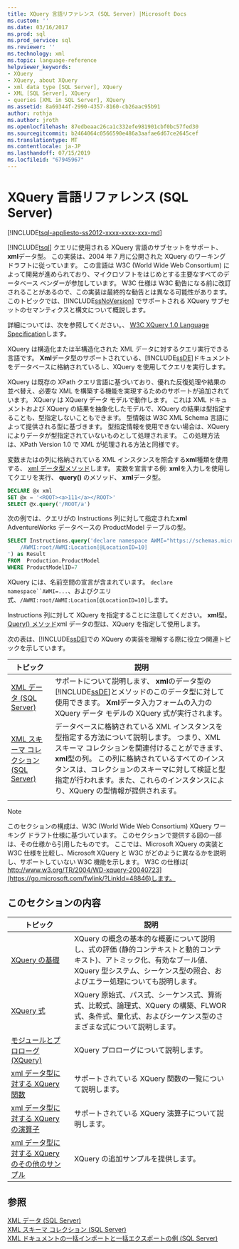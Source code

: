 ```yaml
---
title: XQuery 言語リファレンス (SQL Server) |Microsoft Docs
ms.custom: ''
ms.date: 03/16/2017
ms.prod: sql
ms.prod_service: sql
ms.reviewer: ''
ms.technology: xml
ms.topic: language-reference
helpviewer_keywords:
- XQuery
- XQuery, about XQuery
- xml data type [SQL Server], XQuery
- XML [SQL Server], XQuery
- queries [XML in SQL Server], XQuery
ms.assetid: 8a69344f-2990-4357-8160-cb26aac95b91
author: rothja
ms.author: jroth
ms.openlocfilehash: 87edbeaac26ca1c332efe981901cbf0bc57fed30
ms.sourcegitcommit: b2464064c0566590e486a3aafae6d67ce2645cef
ms.translationtype: MT
ms.contentlocale: ja-JP
ms.lasthandoff: 07/15/2019
ms.locfileid: "67945967"
---
```

# <a name="xquery-language-reference-sql-server"></a>XQuery 言語リファレンス (SQL Server)
[!INCLUDE[tsql-appliesto-ss2012-xxxx-xxxx-xxx-md](../includes/tsql-appliesto-ss2012-xxxx-xxxx-xxx-md.md)]

  [!INCLUDE[tsql](../includes/tsql-md.md)] クエリに使用される XQuery 言語のサブセットをサポート、 **xml**データ型。 この実装は、2004 年 7 月に公開された XQuery のワーキング ドラフトに従っています。 この言語は W3C (World Wide Web Consortium) によって開発が進められており、マイクロソフトをはじめとする主要なすべてのデータベース ベンダーが参加しています。 W3C 仕様は W3C 勧告になる前に改訂されることがあるので、この実装は最終的な勧告とは異なる可能性があります。 このトピックでは、[!INCLUDE[ssNoVersion](../includes/ssnoversion-md.md)] でサポートされる XQuery サブセットのセマンティクスと構文について概説します。  
  
 詳細については、次を参照してください。、 [W3C XQuery 1.0 Language Specification](https://go.microsoft.com/fwlink/?LinkId=48846)します。  
  
 XQuery は構造化または半構造化された XML データに対するクエリ実行できる言語です。 **Xml**データ型のサポートされている、[!INCLUDE[ssDE](../includes/ssde-md.md)]ドキュメントをデータベースに格納されているし、XQuery を使用してクエリを実行します。  
  
 XQuery は既存の XPath クエリ言語に基づいており、優れた反復処理や結果の並べ替え、必要な XML を構築する機能を実現するためのサポートが追加されています。 XQuery は XQuery データ モデルで動作します。 これは XML ドキュメントおよび XQuery の結果を抽象化したモデルで、XQuery の結果は型指定することも、型指定しないこともできます。 型情報は W3C XML Schema 言語によって提供される型に基づきます。 型指定情報を使用できない場合は、XQuery によりデータが型指定されていないものとして処理されます。 この処理方法は、XPath Version 1.0 で XML が処理される方法と同様です。  
  
 変数またはの列に格納されている XML インスタンスを照会する**xml**種類を使用する、 [xml データ型メソッド](../t-sql/xml/xml-data-type-methods.md)します。 変数を宣言する例: **xml**を入力しを使用してクエリを実行、 **query()** のメソッド、 **xml**データ型。  
  
```sql
DECLARE @x xml  
SET @x = '<ROOT><a>111</a></ROOT>'  
SELECT @x.query('/ROOT/a')  
```  
  
 次の例では、クエリがの Instructions 列に対して指定された**xml** AdventureWorks データベースの ProductModel テーブルの型。  
  
```sql
SELECT Instructions.query('declare namespace AWMI="https://schemas.microsoft.com/sqlserver/2004/07/adventure-works/ProductModelManuInstructions";           
    /AWMI:root/AWMI:Location[@LocationID=10]  
') as Result   
FROM  Production.ProductModel  
WHERE ProductModelID=7  
```  
  
 XQuery には、名前空間の宣言が含まれています。 `declare namespace``AWMI=...`、およびクエリ式、`/AWMI:root/AWMI:Location[@LocationID=10]`します。  
  
 Instructions 列に対して XQuery を指定することに注意してください。 **xml**型。 [Query() メソッド](../t-sql/xml/query-method-xml-data-type.md)xml データの型は、XQuery を指定して使用します。  
  
 次の表は、[!INCLUDE[ssDE](../includes/ssde-md.md)]での XQuery の実装を理解する際に役立つ関連トピックを示しています。  
  
|トピック|説明|  
|-----------|-----------------|  
|[XML データ &#40;SQL Server&#41;](../relational-databases/xml/xml-data-sql-server.md)|サポートについて説明します、 **xml**のデータ型の[!INCLUDE[ssDE](../includes/ssde-md.md)]とメソッドのこのデータ型に対して使用できます。 **Xml**データ入力フォームの入力の XQuery データ モデルの XQuery 式が実行されます。|  
|[XML スキーマ コレクション &#40;SQL Server&#41;](../relational-databases/xml/xml-schema-collections-sql-server.md)|データベースに格納されている XML インスタンスを型指定する方法について説明します。 つまり、XML スキーマ コレクションを関連付けることができます、 **xml**型の列。 この列に格納されているすべてのインスタンスは、コレクションのスキーマに対して検証と型指定が行われます。また、これらのインスタンスにより、XQuery の型情報が提供されます。|  
|||  
  
> [!NOTE]  
>  このセクションの構成は、W3C (World Wide Web Consortium) XQuery ワーキング ドラフト仕様に基づいています。 このセクションで提供する図の一部は、その仕様から引用したものです。 ここでは、Microsoft XQuery の実装と W3C 仕様を比較し、Microsoft XQuery と W3C がどのように異なるかを説明し、サポートしていない W3C 機能を示します。 W3C の仕様は[ http://www.w3.org/TR/2004/WD-xquery-20040723](https://go.microsoft.com/fwlink/?LinkId=48846)します。  
  
## <a name="in-this-section"></a>このセクションの内容  
  
|トピック|説明|  
|-----------|-----------------|  
|[XQuery の基礎](../xquery/xquery-basics.md)|XQuery の概念の基本的な概要について説明し、式の評価 (静的コンテキストと動的コンテキスト)、アトミック化、有効なブール値、XQuery 型システム、シーケンス型の照合、およびエラー処理についても説明します。|  
|[XQuery 式](../xquery/xquery-expressions.md)|XQuery 原始式、パス式、シーケンス式、算術式、比較式、論理式、XQuery の構築、FLWOR 式、条件式、量化式、およびシーケンス型のさまざまな式について説明します。|  
|[モジュールとプロローグ&#40;XQuery&#41;](../xquery/modules-and-prologs-xquery.md)|XQuery プロローグについて説明します。|  
|[xml データ型に対する XQuery 関数](../xquery/xquery-functions-against-the-xml-data-type.md)|サポートされている XQuery 関数の一覧について説明します。|  
|[xml データ型に対する XQuery の演算子](../xquery/xquery-operators-against-the-xml-data-type.md)|サポートされている XQuery 演算子について説明します。|  
|[xml データ型に対する XQuery のその他のサンプル](../xquery/additional-sample-xqueries-against-the-xml-data-type.md)|XQuery の追加サンプルを提供します。|  
  
## <a name="see-also"></a>参照  
 [XML データ &#40;SQL Server&#41;](../relational-databases/xml/xml-data-sql-server.md)   
 [XML スキーマ コレクション &#40;SQL Server&#41;](../relational-databases/xml/xml-schema-collections-sql-server.md)   
 [XML ドキュメントの一括インポートと一括エクスポートの例 &#40;SQL Server&#41;](../relational-databases/import-export/examples-of-bulk-import-and-export-of-xml-documents-sql-server.md)  
  
  
